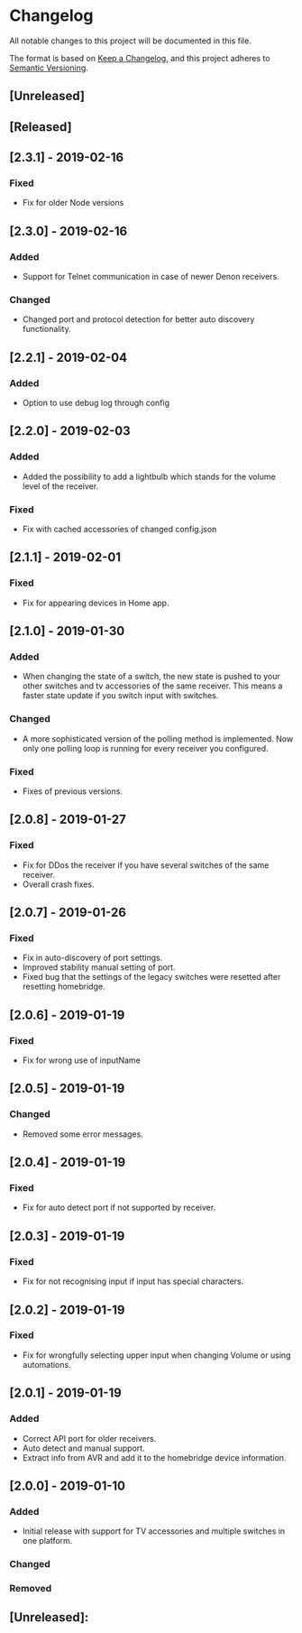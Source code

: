 # Changelog
All notable changes to this project will be documented in this file.

The format is based on [Keep a Changelog](https://keepachangelog.com/en/1.0.0/),
and this project adheres to [Semantic Versioning](https://semver.org/spec/v2.0.0.html).

## [Unreleased]


## [Released]
## [2.3.1] - 2019-02-16
### Fixed
- Fix for older Node versions

## [2.3.0] - 2019-02-16
### Added
- Support for Telnet communication in case of newer Denon receivers. 

### Changed
- Changed port and protocol detection for better auto discovery functionality.

## [2.2.1] - 2019-02-04
### Added
- Option to use debug log through config

## [2.2.0] - 2019-02-03
### Added
- Added the possibility to add a lightbulb which stands for the volume level of the receiver.

### Fixed
- Fix with cached accessories of changed config.json

## [2.1.1] - 2019-02-01
### Fixed
- Fix for appearing devices in Home app.

## [2.1.0] - 2019-01-30
### Added
- When changing the state of a switch, the new state is pushed to your other switches and tv accessories of the same receiver. This means a faster state update if you switch input with switches. 

### Changed
- A more sophisticated version of the polling method is implemented. Now only one polling loop is running for every receiver you configured. 

### Fixed
- Fixes of previous versions.

## [2.0.8] - 2019-01-27
### Fixed
- Fix for DDos the receiver if you have several switches of the same receiver. 
- Overall crash fixes.

## [2.0.7] - 2019-01-26
### Fixed
- Fix in auto-discovery of port settings. 
- Improved stability manual setting of port. 
- Fixed bug that the settings of the legacy switches were resetted after resetting homebridge.

## [2.0.6] - 2019-01-19
### Fixed
- Fix for wrong use of inputName

## [2.0.5] - 2019-01-19
### Changed
- Removed some error messages.

## [2.0.4] - 2019-01-19
### Fixed
- Fix for auto detect port if not supported by receiver.

## [2.0.3] - 2019-01-19
### Fixed
- Fix for not recognising input if input has special characters.

## [2.0.2] - 2019-01-19
### Fixed
- Fix for wrongfully selecting upper input when changing Volume or using automations. 

## [2.0.1] - 2019-01-19
### Added
- Correct API port for older receivers. 
- Auto detect and manual support. 
- Extract info from AVR and add it to the homebridge device information. 

## [2.0.0] - 2019-01-10
### Added
- Initial release with support for TV accessories and multiple switches in one platform.

### Changed

### Removed

## [Unreleased]: 
